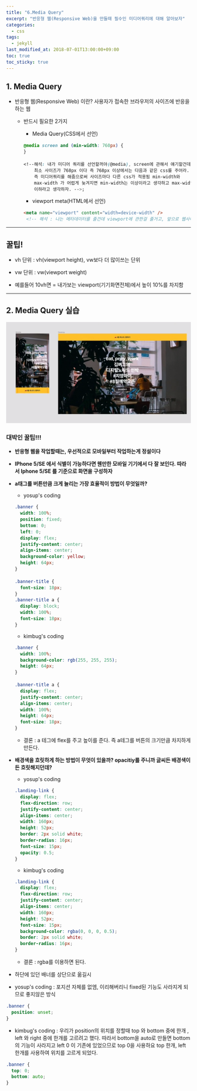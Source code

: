 ```yaml
---
title: "6.Media Query"
excerpt: "반응형 웹(Responsive Web)을 만들때 필수인 미디어쿼리에 대해 알아보자"
categories:
  - css
tags:
  - jekyll
last_modified_at: 2018-07-01T13:00:00+09:00
toc: true
toc_sticky: true
---
```


## 1. Media Query

- 반응형 웹(Responsive Web) 이란? 사용자가 접속한 브라우저의 사이즈에 반응을 하는 웹

  - 반드시 필요한 2가지

    - Media Query(CSS에서 선언)

    ```css
    @media screen and (min-width: 760px) {
    }

    <!--해석: 내가 미디어 쿼리를 선언할꺼야(@media), screen에 관해서 얘기할건데
        최소 사이즈가 768px 이다 즉 768px 이상에서는 다음과 같은 css를 주어라.
        즉 미디어쿼리를 해줌으로써 사이즈마다 다른 css가 적용됨 min-width와
        max-width 가 어렵게 늦겨지면 min-width는 이상이라고 생각하고 max-width는
        이하라고 생각하자. -->;
    ```


    - viewport meta(HTML에서 선언)

    ```html
    <meta name="viewport" content="width=device-width" />
     <!-- 해석 : 나는 메타데이터를 줄건데 viewport에 관한걸 줄거고, 앞으로 웹사이트의 크기는 사용자가 사용하는 디바이스 크기에 맞춰줘  -->
    ```

---

## 꿀팁!

- vh 단위 : vh(viewport height), vw보다 더 많이쓰는 단위

* vw 단위 : vw(viewport weight)

- 예를들어 10vh면 = 내가보는 viewport(기기화면전체)에서 높이 10%를 차지함

---

## 2. Media Query 실습

![](/assets/images/css_img/media01.PNG)

### 대박인 꿀팁!!!

- **반응형 웹을 작업할때는, 우선적으로 모바일부터 작업하는게 정설이다**

* **IPhone 5/SE 에서 식별이 가능하다면 웬만한 모바일 기기에서 다 잘 보인다. 따라서 Iphone 5/SE 를 기준으로 화면을 구성하자**

- **a태그를 버튼만큼 크게 늘리는 가장 효율적이 방법이 무엇일까?**

  - yosup's coding

  ```css
  .banner {
    width: 100%;
    position: fixed;
    bottom: 0;
    left: 0;
    display: flex;
    justify-content: center;
    align-items: center;
    background-color: yellow;
    height: 64px;
  }

  .banner-title {
    font-size: 18px;
  }
  .banner-title a {
    display: block;
    width: 100%;
    font-size: 18px;
  }
  ```

  - kimbug's coding

  ```css
  .banner {
    width: 100%;
    background-color: rgb(255, 255, 255);
    height: 64px;
  }

  .banner-title a {
    display: flex;
    justify-content: center;
    align-items: center;
    width: 100%;
    height: 64px;
    font-size: 18px;
  }
  ```

  - 결론 : a 테그에 flex를 주고 높이를 준다. 즉 a테그를 버튼의 크기만큼 차지하게 만든다.

- **배경색을 흐릿하게 하는 방법이 무엇이 있을까? opacitiy를 주니까 글씨든 배경색이든 흐릿해지던데?**

  - yosup's coding

  ```css
  .landing-link {
    display: flex;
    flex-direction: row;
    justify-content: center;
    align-items: center;
    width: 160px;
    height: 52px;
    border: 2px solid white;
    border-radius: 16px;
    font-size: 15px;
    opacity: 0.5;
  }
  ```

  - kimbug's coding

  ```css
  .landing-link {
    display: flex;
    flex-direction: row;
    justify-content: center;
    align-items: center;
    width: 160px;
    height: 52px;
    font-size: 15px;
    background-color: rgba(0, 0, 0, 0.5);
    border: 2px solid white;
    border-radius: 16px;
  }
  ```

  - 결론 : rgba를 이용하면 된다.

* 하단에 있던 배너를 상단으로 옮길시

- yosup's coding : 포지션 자체를 없엠, 이리해버리니 fixed된 기능도 사라지게 되므로 좋지않은 방식

```css
.banner {
  position: unset;
}
```

- kimbug's coding : 우리가 position의 위치를 정할때 top 와 bottom 중에 한개 , left 와 right 중에 한개를 고르려고 했다. 따라서 bottom을 auto로 만들면 bottom의 기능이 사라지고 left 0 이 기존에 있었으므로 top 0을 사용하요 top 한개, left 한개를 사용하여 위치를 고르게 되었다.

```css
.banner {
  top: 0;
  bottom: auto;
}
```
